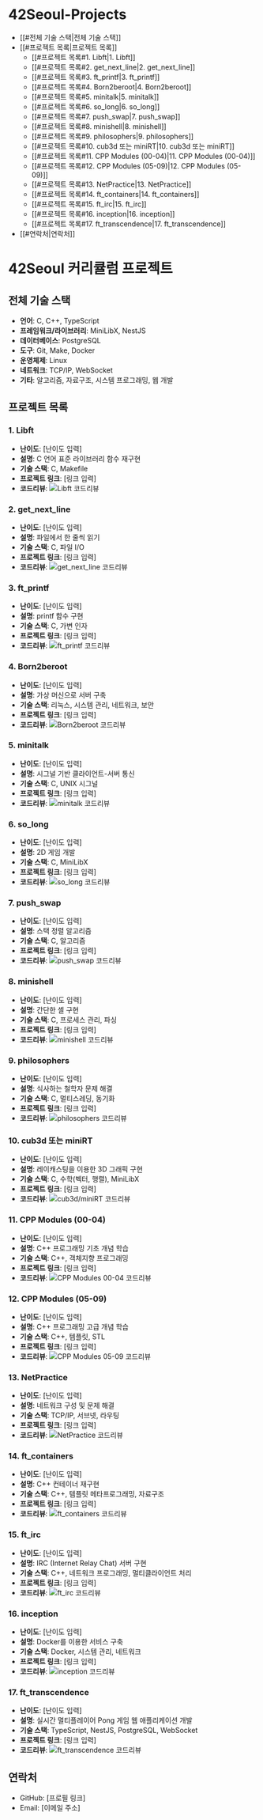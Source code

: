 # 42Seoul-Projects

- [[#전체 기술 스택|전체 기술 스택]]
- [[#프로젝트 목록|프로젝트 목록]]
	- [[#프로젝트 목록#1. Libft|1. Libft]]
	- [[#프로젝트 목록#2. get_next_line|2. get_next_line]]
	- [[#프로젝트 목록#3. ft_printf|3. ft_printf]]
	- [[#프로젝트 목록#4. Born2beroot|4. Born2beroot]]
	- [[#프로젝트 목록#5. minitalk|5. minitalk]]
	- [[#프로젝트 목록#6. so_long|6. so_long]]
	- [[#프로젝트 목록#7. push_swap|7. push_swap]]
	- [[#프로젝트 목록#8. minishell|8. minishell]]
	- [[#프로젝트 목록#9. philosophers|9. philosophers]]
	- [[#프로젝트 목록#10. cub3d 또는 miniRT|10. cub3d 또는 miniRT]]
	- [[#프로젝트 목록#11. CPP Modules (00-04)|11. CPP Modules (00-04)]]
	- [[#프로젝트 목록#12. CPP Modules (05-09)|12. CPP Modules (05-09)]]
	- [[#프로젝트 목록#13. NetPractice|13. NetPractice]]
	- [[#프로젝트 목록#14. ft_containers|14. ft_containers]]
	- [[#프로젝트 목록#15. ft_irc|15. ft_irc]]
	- [[#프로젝트 목록#16. inception|16. inception]]
	- [[#프로젝트 목록#17. ft_transcendence|17. ft_transcendence]]
- [[#연락처|연락처]]

# 42Seoul 커리큘럼 프로젝트


## 전체 기술 스택

- **언어**: C, C++, TypeScript
- **프레임워크/라이브러리**: MiniLibX, NestJS
- **데이터베이스**: PostgreSQL
- **도구**: Git, Make, Docker
- **운영체제**: Linux
- **네트워크**: TCP/IP, WebSocket
- **기타**: 알고리즘, 자료구조, 시스템 프로그래밍, 웹 개발

## 프로젝트 목록

### 1. Libft
- **난이도**: [난이도 입력]
- **설명**: C 언어 표준 라이브러리 함수 재구현
- **기술 스택**: C, Makefile
- **프로젝트 링크**: [링크 입력]
- **코드리뷰**:
  ![Libft 코드리뷰](이미지_링크)

### 2. get_next_line
- **난이도**: [난이도 입력]
- **설명**: 파일에서 한 줄씩 읽기
- **기술 스택**: C, 파일 I/O
- **프로젝트 링크**: [링크 입력]
- **코드리뷰**:
  ![get_next_line 코드리뷰](이미지_링크)

### 3. ft_printf
- **난이도**: [난이도 입력]
- **설명**: printf 함수 구현
- **기술 스택**: C, 가변 인자
- **프로젝트 링크**: [링크 입력]
- **코드리뷰**:
  ![ft_printf 코드리뷰](이미지_링크)

### 4. Born2beroot
- **난이도**: [난이도 입력]
- **설명**: 가상 머신으로 서버 구축
- **기술 스택**: 리눅스, 시스템 관리, 네트워크, 보안
- **프로젝트 링크**: [링크 입력]
- **코드리뷰**:
  ![Born2beroot 코드리뷰](이미지_링크)

### 5. minitalk
- **난이도**: [난이도 입력]
- **설명**: 시그널 기반 클라이언트-서버 통신
- **기술 스택**: C, UNIX 시그널
- **프로젝트 링크**: [링크 입력]
- **코드리뷰**:
  ![minitalk 코드리뷰](이미지_링크)

### 6. so_long
- **난이도**: [난이도 입력]
- **설명**: 2D 게임 개발
- **기술 스택**: C, MiniLibX
- **프로젝트 링크**: [링크 입력]
- **코드리뷰**:
  ![so_long 코드리뷰](이미지_링크)

### 7. push_swap
- **난이도**: [난이도 입력]
- **설명**: 스택 정렬 알고리즘
- **기술 스택**: C, 알고리즘
- **프로젝트 링크**: [링크 입력]
- **코드리뷰**:
  ![push_swap 코드리뷰](이미지_링크)

### 8. minishell
- **난이도**: [난이도 입력]
- **설명**: 간단한 셸 구현
- **기술 스택**: C, 프로세스 관리, 파싱
- **프로젝트 링크**: [링크 입력]
- **코드리뷰**:
  ![minishell 코드리뷰](이미지_링크)

### 9. philosophers
- **난이도**: [난이도 입력]
- **설명**: 식사하는 철학자 문제 해결
- **기술 스택**: C, 멀티스레딩, 동기화
- **프로젝트 링크**: [링크 입력]
- **코드리뷰**:
  ![philosophers 코드리뷰](이미지_링크)

### 10. cub3d 또는 miniRT
- **난이도**: [난이도 입력]
- **설명**: 레이캐스팅을 이용한 3D 그래픽 구현
- **기술 스택**: C, 수학(벡터, 행렬), MiniLibX
- **프로젝트 링크**: [링크 입력]
- **코드리뷰**:
  ![cub3d/miniRT 코드리뷰](이미지_링크)

### 11. CPP Modules (00-04)
- **난이도**: [난이도 입력]
- **설명**: C++ 프로그래밍 기초 개념 학습
- **기술 스택**: C++, 객체지향 프로그래밍
- **프로젝트 링크**: [링크 입력]
- **코드리뷰**:
  ![CPP Modules 00-04 코드리뷰](이미지_링크)

### 12. CPP Modules (05-09)
- **난이도**: [난이도 입력]
- **설명**: C++ 프로그래밍 고급 개념 학습
- **기술 스택**: C++, 템플릿, STL
- **프로젝트 링크**: [링크 입력]
- **코드리뷰**:
  ![CPP Modules 05-09 코드리뷰](이미지_링크)

### 13. NetPractice
- **난이도**: [난이도 입력]
- **설명**: 네트워크 구성 및 문제 해결
- **기술 스택**: TCP/IP, 서브넷, 라우팅
- **프로젝트 링크**: [링크 입력]
- **코드리뷰**:
  ![NetPractice 코드리뷰](이미지_링크)

### 14. ft_containers
- **난이도**: [난이도 입력]
- **설명**: C++ 컨테이너 재구현
- **기술 스택**: C++, 템플릿 메타프로그래밍, 자료구조
- **프로젝트 링크**: [링크 입력]
- **코드리뷰**:
  ![ft_containers 코드리뷰](이미지_링크)

### 15. ft_irc
- **난이도**: [난이도 입력]
- **설명**: IRC (Internet Relay Chat) 서버 구현
- **기술 스택**: C++, 네트워크 프로그래밍, 멀티클라이언트 처리
- **프로젝트 링크**: [링크 입력]
- **코드리뷰**:
  ![ft_irc 코드리뷰](이미지_링크)

### 16. inception
- **난이도**: [난이도 입력]
- **설명**: Docker를 이용한 서비스 구축
- **기술 스택**: Docker, 시스템 관리, 네트워크
- **프로젝트 링크**: [링크 입력]
- **코드리뷰**:
  ![inception 코드리뷰](이미지_링크)

### 17. ft_transcendence
- **난이도**: [난이도 입력]
- **설명**: 실시간 멀티플레이어 Pong 게임 웹 애플리케이션 개발
- **기술 스택**: TypeScript, NestJS, PostgreSQL, WebSocket
- **프로젝트 링크**: [링크 입력]
- **코드리뷰**:
  ![ft_transcendence 코드리뷰](이미지_링크)

## 연락처

- GitHub: [프로필 링크]
- Email: [이메일 주소]
